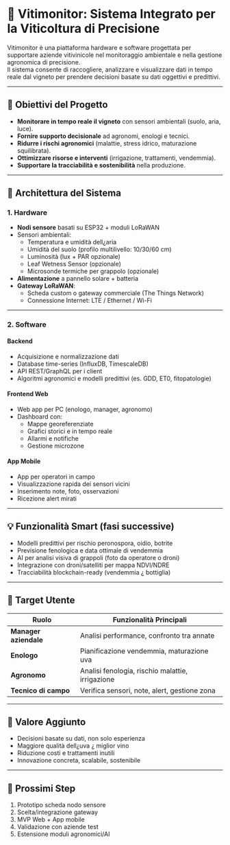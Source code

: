 # 🍇 Vitimonitor: Sistema Integrato per la Viticoltura di Precisione

Vitimonitor è una piattaforma hardware e software progettata per supportare aziende vitivinicole nel monitoraggio ambientale e nella gestione agronomica di precisione.  
Il sistema consente di raccogliere, analizzare e visualizzare dati in tempo reale dal vigneto per prendere decisioni basate su dati oggettivi e predittivi.

---

## 🌱 Obiettivi del Progetto

- **Monitorare in tempo reale il vigneto** con sensori ambientali (suolo, aria, luce).
- **Fornire supporto decisionale** ad agronomi, enologi e tecnici.
- **Ridurre i rischi agronomici** (malattie, stress idrico, maturazione squilibrata).
- **Ottimizzare risorse e interventi** (irrigazione, trattamenti, vendemmia).
- **Supportare la tracciabilità e sostenibilità** nella produzione.

---

## 🔧 Architettura del Sistema

### 1. **Hardware**
- **Nodi sensore** basati su ESP32 + moduli LoRaWAN
- Sensori ambientali:
  - Temperatura e umidità dell¿aria
  - Umidità del suolo (profilo multilivello: 10/30/60 cm)
  - Luminosità (lux + PAR opzionale)
  - Leaf Wetness Sensor (opzionale)
  - Microsonde termiche per grappolo (opzionale)
- **Alimentazione** a pannello solare + batteria
- **Gateway LoRaWAN**:
  - Scheda custom o gateway commerciale (The Things Network)
  - Connessione Internet: LTE / Ethernet / Wi-Fi

---

### 2. **Software**

#### Backend
- Acquisizione e normalizzazione dati
- Database time-series (InfluxDB, TimescaleDB)
- API REST/GraphQL per i client
- Algoritmi agronomici e modelli predittivi (es. GDD, ET0, fitopatologie)

#### Frontend Web
- Web app per PC (enologo, manager, agronomo)
- Dashboard con:
  - Mappe georeferenziate
  - Grafici storici e in tempo reale
  - Allarmi e notifiche
  - Gestione microzone

#### App Mobile
- App per operatori in campo
- Visualizzazione rapida dei sensori vicini
- Inserimento note, foto, osservazioni
- Ricezione alert mirati

---

## 💡 Funzionalità Smart (fasi successive)

- Modelli predittivi per rischio peronospora, oidio, botrite
- Previsione fenologica e data ottimale di vendemmia
- AI per analisi visiva di grappoli (foto da operatore o droni)
- Integrazione con droni/satelliti per mappa NDVI/NDRE
- Tracciabilità blockchain-ready (vendemmia ¿ bottiglia)

---

## 📘 Target Utente

| Ruolo             | Funzionalità Principali                         |
|-------------------|-------------------------------------------------|
| **Manager aziendale** | Analisi performance, confronto tra annate     |
| **Enologo**        | Pianificazione vendemmia, maturazione uva       |
| **Agronomo**       | Analisi fenologia, rischio malattie, irrigazione|
| **Tecnico di campo** | Verifica sensori, note, alert, gestione zona   |

---

## 🎯 Valore Aggiunto

- Decisioni basate su dati, non solo esperienza
- Maggiore qualità dell¿uva ¿ miglior vino
- Riduzione costi e trattamenti inutili
- Innovazione concreta, scalabile, sostenibile

---

## 🚀 Prossimi Step

1. Prototipo scheda nodo sensore
2. Scelta/integrazione gateway
3. MVP Web + App mobile
4. Validazione con aziende test
5. Estensione moduli agronomici/AI


